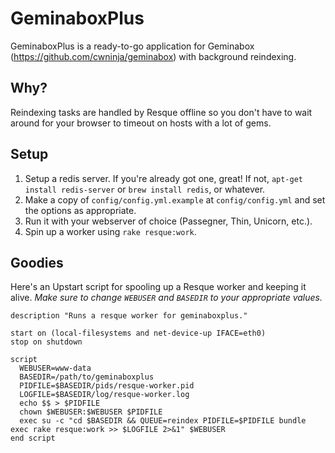 # GeminaboxPlus

GeminaboxPlus is a ready-to-go application for Geminabox (https://github.com/cwninja/geminabox) with background reindexing.

## Why?

Reindexing tasks are handled by Resque offline so you don't have to wait around for your browser to timeout on hosts with a lot of gems.

## Setup

1. Setup a redis server. If you're already got one, great! If not, `apt-get install redis-server` or `brew install redis`, or whatever.
2. Make a copy of `config/config.yml.example` at `config/config.yml` and set the options as appropriate.
3. Run it with your webserver of choice (Passegner, Thin, Unicorn, etc.).
4. Spin up a worker using `rake resque:work`.

## Goodies

Here's an Upstart script for spooling up a Resque worker and keeping it alive. *Make sure to change `WEBUSER` and `BASEDIR` to your appropriate values.*

```
description "Runs a resque worker for geminaboxplus."

start on (local-filesystems and net-device-up IFACE=eth0)
stop on shutdown

script
  WEBUSER=www-data
  BASEDIR=/path/to/geminaboxplus
  PIDFILE=$BASEDIR/pids/resque-worker.pid
  LOGFILE=$BASEDIR/log/resque-worker.log
  echo $$ > $PIDFILE
  chown $WEBUSER:$WEBUSER $PIDFILE
  exec su -c "cd $BASEDIR && QUEUE=reindex PIDFILE=$PIDFILE bundle exec rake resque:work >> $LOGFILE 2>&1" $WEBUSER
end script
```
